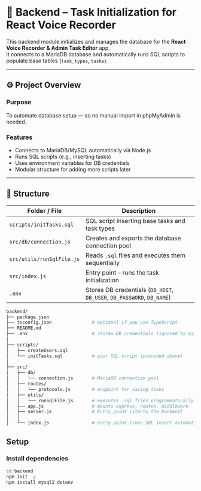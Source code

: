 # 🧩 Backend – Task Initialization for React Voice Recorder

This backend module initializes and manages the database for the **React Voice Recorder & Admin Task Editor** app.  
It connects to a MariaDB database and automatically runs SQL scripts to populate base tables (`task_types`, `tasks`).

---

## ⚙️ Project Overview

### Purpose
To automate database setup — so no manual import in phpMyAdmin is needed.

### Features
- Connects to MariaDB/MySQL automatically via Node.js
- Runs SQL scripts (e.g., inserting tasks)
- Uses environment variables for DB credentials
- Modular structure for adding more scripts later

---

## 📁 Structure

| Folder / File | Description |
|----------------|-------------|
| `scripts/initTasks.sql` | SQL script inserting base tasks and task types |
| `src/db/connection.js` | Creates and exports the database connection pool |
| `src/utils/runSqlFile.js` | Reads `.sql` files and executes them sequentially |
| `src/index.js` | Entry point – runs the task initialization |
| `.env` | Stores DB credentials (`DB_HOST`, `DB_USER`, `DB_PASSWORD`, `DB_NAME`) |

```bash
backend/
├── package.json
├── tsconfig.json               # optional if you use TypeScript
├── README.md
├── .env                        # stores DB credentials (ignored by git)
│
├── scripts/
│   ├── createUsers.sql
│   └── initTasks.sql           # your SQL script (provided above)
│
├── src/
│   ├── db/
│   │   └── connection.js       # MariaDB connection pool
│   ├── routes/
│   │   └── protocols.js        # endpoint for saving tasks
│   ├── utils/
│   │   └── runSqlFile.js       # executes .sql files programmatically
│   ├── app.js                  # mounts express, routes, middleware
│   ├── server.js               # Entry point (starts the backend)
│   │
│   └── index.js                # entry point (runs SQL insert automatically)

```

## Setup

### Install dependencies
```bash
cd backend
npm init -y
npm install mysql2 dotenv



